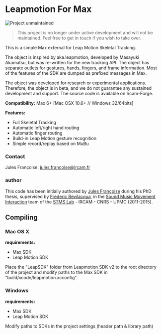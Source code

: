 Leapmotion For Max
===========================================

![Project unmaintained](https://img.shields.io/badge/project-unmaintained-red.svg)

> This project is no longer under active development and will not be maintained. Feel free to get in touch if you wish to take over.

This is a simple Max external for Leap Motion Skeletal Tracking.

The object is inspired by aka.leapmotion, developed by Masayuki Akamatsu, but was re-written for the new tracking API. The object has separate outlets for gestures, hands, fingers, and frame information. Most of the features of the SDK are dumped as prefixed messages in Max.

The object was developed for research or experimental applications. Therefore, the object is in beta, and we do not guarantee any sustained development and support. The source code is available on Ircam-Forge.

__Compatibility:__ Max 6+ [Mac OSX 10.6+ // Windows 32/64bits]

__Features:__
- Full Skeletal Tracking
- Automatic left/right hand routing
- Automatic finger routing
- Build-in Leap Motion gesture recognition
- Simple record/replay based on MuBu

### Contact

Jules Françoise: <jules.francoise@ircam.fr>

### author

This code has been initially authored by <a href="http://julesfrancoise.com">Jules Françoise</a> during his PhD thesis, supervised by <a href="frederic-bevilacqua.net">Frederic Bevilacqua</a>, in the <a href="http://ismm.ircam.fr">Sound Music Movement Interaction</a> team of the <a href="http://www.ircam.fr/stms.html?&L=1">STMS Lab</a> - IRCAM - CNRS - UPMC (2011-2015).

## Compiling

### Mac OS X

__requirements:__
- Max SDK
- Leap Motion SDK

Place the "LeapSDK" folder from Leapmotion SDK v2 to the root directory of the project and modify paths to the Max SDK in "build/xcode/leapmotion.xcconfig".

### Windows

__requirements:__
- Max SDK
- Leap Motion SDK

Modify paths to SDKs in the project settings (header path & library path)
